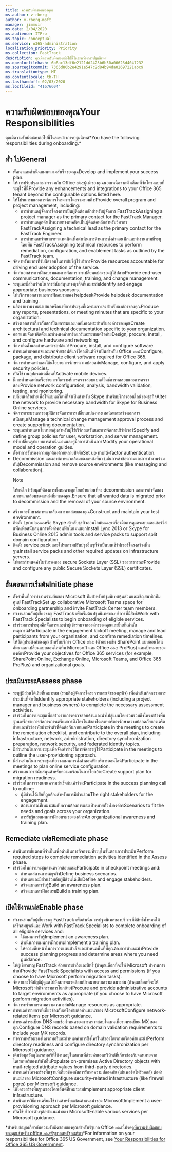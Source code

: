 ```yaml
---
title: ความรับผิดชอบของคุณ
ms.author: v-rberg
author: v-rberg-msft
manager: jimmuir
ms.date: 2/04/2020
ms.audience: ITPro
ms.topic: conceptual
ms.service: o365-administration
localization_priority: Priority
ms.collection: FastTrack
description: คุณมีความรับผิดชอบต่อไปนี้ในระหว่างการปฐมนิเทศ
ms.openlocfilehash: 6b8ac13df6e2121dd2423b6b50a06623d4047232
ms.sourcegitcommit: 7365d80b2e4291e547c2d84b94da02697221abc9
ms.translationtype: MT
ms.contentlocale: th-TH
ms.lasthandoff: 02/03/2020
ms.locfileid: "41676604"
---
```

# <a name="your-responsibilities"></a><span data-ttu-id="efef8-103">ความรับผิดชอบของคุณ</span><span class="sxs-lookup"><span data-stu-id="efef8-103">Your Responsibilities</span></span>

<span data-ttu-id="efef8-104">คุณมีความรับผิดชอบต่อไปนี้ในระหว่างการปฐมนิเทศ\*</span><span class="sxs-lookup"><span data-stu-id="efef8-104">You have the following responsibilities during onboarding.\*</span></span>
  
## <a name="general"></a><span data-ttu-id="efef8-105">ทั่ว ไป</span><span class="sxs-lookup"><span data-stu-id="efef8-105">General</span></span>

- <span data-ttu-id="efef8-106">พัฒนาและดำเนินแผนความสำเร็จของคุณ</span><span class="sxs-lookup"><span data-stu-id="efef8-106">Develop and implement your success plan.</span></span>
- <span data-ttu-id="efef8-107">ให้การปรับปรุงและการรวมกับ Office ๓๖๕ผู้เช่าของคุณนอกเหนือจากตัวเลือกที่จัดโครงแบบที่ระบุไว้ที่นี่</span><span class="sxs-lookup"><span data-stu-id="efef8-107">Provide any enhancements and integrations to your Office 365 tenant beyond the configurable options listed here.</span></span>  
- <span data-ttu-id="efef8-108">ให้โปรแกรมและการจัดการโครงการโดยรวมรวมถึง:</span><span class="sxs-lookup"><span data-stu-id="efef8-108">Provide overall program and project management, including:</span></span> 
  - <span data-ttu-id="efef8-109">การกำหนดผู้จัดการโครงการเป็นผู้ติดต่อหลักสำหรับผู้จัดการ FastTrack</span><span class="sxs-lookup"><span data-stu-id="efef8-109">Assigning a project manager as the primary contact for the FastTrack Manager.</span></span>
  - <span data-ttu-id="efef8-110">การกำหนดลูกค้าเป้าหมายทางเทคนิคเป็นผู้ติดต่อหลักสำหรับวิศวกร FastTrack</span><span class="sxs-lookup"><span data-stu-id="efef8-110">Assigning a technical lead as the primary contact for the FastTrack Engineer.</span></span>
  - <span data-ttu-id="efef8-111">การกำหนดทรัพยากรทางเทคนิคเพื่อดำเนินการด้านการตั้งค่าคอนฟิกและท่างานตามที่ระบุโดยทีม FastTrack</span><span class="sxs-lookup"><span data-stu-id="efef8-111">Assigning technical resources to perform remediation, configuration, and enablement tasks as outlined by the FastTrack team.</span></span> 
- <span data-ttu-id="efef8-112">จัดหาทรัพยากรที่รับผิดชอบในการขับขี่ผู้ใช้บริการ</span><span class="sxs-lookup"><span data-stu-id="efef8-112">Provide resources accountable for driving end user adoption of the service.</span></span> 
- <span data-ttu-id="efef8-113">จัดทำเอกสารการฝึกอบรมและการจัดการการเปลี่ยนแปลงของผู้ใช้ปลาย</span><span class="sxs-lookup"><span data-stu-id="efef8-113">Provide end-user communications, documentation, training, and change management.</span></span>
- <span data-ttu-id="efef8-114">ระบุและมีส่วนร่วมในการสนับสนุนทางธุรกิจที่เหมาะสม</span><span class="sxs-lookup"><span data-stu-id="efef8-114">Identify and engage appropriate business sponsors.</span></span>  
- <span data-ttu-id="efef8-115">ให้บริการเอกสารและการฝึกอบรมของ helpdesk</span><span class="sxs-lookup"><span data-stu-id="efef8-115">Provide helpdesk documentation and training.</span></span>  
- <span data-ttu-id="efef8-116">ผลิตรายงานงานนำเสนอหรือนาทีการประชุมที่เฉพาะเจาะจงสำหรับองค์กรของคุณ</span><span class="sxs-lookup"><span data-stu-id="efef8-116">Produce any reports, presentations, or meeting minutes that are specific to your organization.</span></span> 
- <span data-ttu-id="efef8-117">สร้างเอกสารเกี่ยวกับสถาปัตยกรรมและเทคนิคเฉพาะสำหรับองค์กรของคุณ</span><span class="sxs-lookup"><span data-stu-id="efef8-117">Create architectural and technical documentation specific to your organization.</span></span>   
- <span data-ttu-id="efef8-118">ออกแบบจัดหาติดตั้งและกำหนดค่าฮาร์ดแวร์และระบบเครือข่าย</span><span class="sxs-lookup"><span data-stu-id="efef8-118">Design, procure, install, and configure hardware and networking.</span></span>   
- <span data-ttu-id="efef8-119">จัดหาติดตั้งและกำหนดค่าซอฟต์แวร์</span><span class="sxs-lookup"><span data-stu-id="efef8-119">Procure, install, and configure software.</span></span>  
- <span data-ttu-id="efef8-120">กำหนดค่าแพคเกจและแจกจ่ายซอฟต์แวร์ไคลเอ็นต์ที่จำเป็นสำหรับ Office ๓๖๕</span><span class="sxs-lookup"><span data-stu-id="efef8-120">Configure, package, and distribute client software required for Office 365.</span></span>  
- <span data-ttu-id="efef8-121">จัดการกำหนดค่าและใช้นโยบายการรักษาความปลอดภัย</span><span class="sxs-lookup"><span data-stu-id="efef8-121">Manage, configure, and apply security policies.</span></span>
- <span data-ttu-id="efef8-122">เปิดใช้งานอุปกรณ์เคลื่อนที่</span><span class="sxs-lookup"><span data-stu-id="efef8-122">Activate mobile devices.</span></span>
- <span data-ttu-id="efef8-123">มีการกำหนดค่าเครือข่ายการวิเคราะห์การตรวจสอบแบนด์วิดธ์การทดสอบและการตรวจสอบ</span><span class="sxs-lookup"><span data-stu-id="efef8-123">Provide network configuration, analysis, bandwidth validation, testing, and monitoring.</span></span> 
- <span data-ttu-id="efef8-124">เปลี่ยนเครือข่ายเพื่อให้แบนด์วิดท์ที่จำเป็นสำหรับ Skype สำหรับบริการออนไลน์ของธุรกิจ</span><span class="sxs-lookup"><span data-stu-id="efef8-124">Alter the network to provide necessary bandwidth for Skype for Business Online services.</span></span> 
- <span data-ttu-id="efef8-125">จัดการกระบวนการอนุมัติการจัดการการเปลี่ยนแปลงทางเทคนิคและสร้างเอกสารสนับสนุน</span><span class="sxs-lookup"><span data-stu-id="efef8-125">Manage a technical change management approval process and create supporting documentation.</span></span>  
- <span data-ttu-id="efef8-126">ระบุและกำหนดนโยบายกลุ่มสำหรับผู้ใช้เวิร์กสเตชันและการจัดการเซิร์ฟเวอร์</span><span class="sxs-lookup"><span data-stu-id="efef8-126">Specify and define group policies for user, workstation, and server management.</span></span> 
- <span data-ttu-id="efef8-127">ปรับเปลี่ยนรูปแบบการดำเนินงานและคู่มือการดำเนินการ</span><span class="sxs-lookup"><span data-stu-id="efef8-127">Modify your operational model and operation guides.</span></span> 
- <span data-ttu-id="efef8-128">ตั้งค่าการรับรองความถูกต้องด้วยหลายปัจจัย</span><span class="sxs-lookup"><span data-stu-id="efef8-128">Set up multi-factor authentication.</span></span>  
- <span data-ttu-id="efef8-129">Decommission และเอาสภาพแวดล้อมของแหล่งที่มา (เช่นการส่งข้อความและการทำงานร่วมกัน)</span><span class="sxs-lookup"><span data-stu-id="efef8-129">Decommission and remove source environments (like messaging and collaboration).</span></span> 
    > [!NOTE]
    > <span data-ttu-id="efef8-130">ให้แน่ใจว่าข้อมูลที่ต้องการทั้งหมดจะถูกโยกย้ายก่อนที่จะ decommission และการกำจัดของสภาพแวดล้อมของแหล่งที่มาของคุณ.</span><span class="sxs-lookup"><span data-stu-id="efef8-130">Ensure that all wanted data is migrated prior to decommission and the removal of your source environment.</span></span> 
- <span data-ttu-id="efef8-131">สร้างและรักษาสภาพแวดล้อมการทดสอบของคุณ</span><span class="sxs-lookup"><span data-stu-id="efef8-131">Construct and maintain your test environment.</span></span>  
- <span data-ttu-id="efef8-132">ติดตั้ง Lync ๒๐๑๓หรือ Skype สำหรับธุรกิจออนไลน์๒๐๑๕เครื่องมือการดูแลระบบและเซอร์วิสแพ็คเพื่อสนับสนุนการตั้งค่าคอนฟิกโดเมนแยก</span><span class="sxs-lookup"><span data-stu-id="efef8-132">Install Lync 2013 or Skype for Business Online 2015 admin tools and service packs to support split domain configuration.</span></span>
- <span data-ttu-id="efef8-133">ติดตั้ง service pack และโปรแกรมปรับปรุงอื่นๆที่จำเป็นบนเซิร์ฟเวอร์โครงสร้างพื้นฐาน</span><span class="sxs-lookup"><span data-stu-id="efef8-133">Install service packs and other required updates on infrastructure servers.</span></span> 
- <span data-ttu-id="efef8-134">ให้และกำหนดค่าใบรับรองของ secure Sockets Layer (SSL) ของสาธารณะ</span><span class="sxs-lookup"><span data-stu-id="efef8-134">Provide and configure any public Secure Sockets Layer (SSL) certificates.</span></span> 
    
## <a name="initiate-phase"></a><span data-ttu-id="efef8-135">ขั้นตอนการเริ่มต้น</span><span class="sxs-lookup"><span data-stu-id="efef8-135">Initiate phase</span></span>

- <span data-ttu-id="efef8-136">ตั้งค่าพื้นที่การทำงานร่วมกันของ Microsoft ทีมสำหรับปฐมนิเทศหุ้นส่วนและเชิญสมาชิกทีมศูนย์ FastTrack</span><span class="sxs-lookup"><span data-stu-id="efef8-136">Set up collaborative Microsoft Teams space for onboarding partnership and invite FastTrack Center team members.</span></span>   
- <span data-ttu-id="efef8-137">ทำงานร่วมกับผู้เชี่ยวชาญ FastTrack เพื่อเริ่มต้นปฐมนิเทศของบริการที่มีสิทธิ์</span><span class="sxs-lookup"><span data-stu-id="efef8-137">Work with FastTrack Specialists to begin onboarding of eligible services.</span></span>    
- <span data-ttu-id="efef8-138">เข้าร่วมการประชุมคิกจัดการและนำผู้เข้าร่วมจากองค์กรของคุณและยืนยันลำดับเหตุการณ์</span><span class="sxs-lookup"><span data-stu-id="efef8-138">Participate in the engagement kickoff meeting, manage and lead participants from your organization, and confirm remediation timelines.</span></span>   
- <span data-ttu-id="efef8-139">ให้วัตถุประสงค์ของคุณสำหรับบริการ Office ๓๖๕ (ตัวอย่างเช่น SharePoint แบบออนไลน์อัตราแลกเปลี่ยนแบบออนไลน์ทีม Microsoft และ Office ๓๖๕ ProPlus) และเป้าหมายขององค์กร</span><span class="sxs-lookup"><span data-stu-id="efef8-139">Provide your objectives for Office 365 services (for example, SharePoint Online, Exchange Online, Microsoft Teams, and Office 365 ProPlus) and organizational goals.</span></span>
    
## <a name="assess-phase"></a><span data-ttu-id="efef8-140">ประเมินระยะ</span><span class="sxs-lookup"><span data-stu-id="efef8-140">Assess phase</span></span>

- <span data-ttu-id="efef8-141">ระบุผู้มีส่วนได้เสียที่เหมาะสม (รวมถึงผู้จัดการโครงการและเจ้าของธุรกิจ) เพื่อดำเนินกิจกรรมการประเมินที่จำเป็น</span><span class="sxs-lookup"><span data-stu-id="efef8-141">Identify appropriate stakeholders (including a project manager and business owners) to complete the necessary assessment activities.</span></span>    
- <span data-ttu-id="efef8-142">เข้าร่วมในการประชุมเพื่อสร้างรายการตรวจสอบด้านและนำไปสู่แผนโดยรวมรวมถึงโครงสร้างพื้นฐานเครือข่ายการจัดการการเตรียมการซิงโครไนส์ของไดเรกทอรีการรักษาความปลอดภัยของเครือข่ายและหัวข้อรหัสประจำตัวที่ติดต่อกับภายนอก</span><span class="sxs-lookup"><span data-stu-id="efef8-142">Participate in the meetings to create the remediation checklist, and contribute to the overall plan, including infrastructure, network, administration, directory synchronization preparation, network security, and federated identity topics.</span></span>   
- <span data-ttu-id="efef8-143">มีส่วนร่วมในการประชุมเพื่อจัดเค้าร่างวิธีการจัดสรรผู้ใช้</span><span class="sxs-lookup"><span data-stu-id="efef8-143">Participate in the meetings to outline the user-provisioning approach.</span></span>  
- <span data-ttu-id="efef8-144">มีส่วนร่วมในการประชุมเพื่อวางแผนการตั้งค่าคอนฟิกบริการออนไลน์</span><span class="sxs-lookup"><span data-stu-id="efef8-144">Participate in the meetings to plan online service configuration.</span></span>    
- <span data-ttu-id="efef8-145">สร้างแผนการสนับสนุนสำหรับความพร้อมในการโยกย้าย</span><span class="sxs-lookup"><span data-stu-id="efef8-145">Create support plan for migration readiness.</span></span> 
- <span data-ttu-id="efef8-146">เข้าร่วมในการวางแผนความสำเร็จกับเค้าร่าง:</span><span class="sxs-lookup"><span data-stu-id="efef8-146">Participate in the success planning call to outline:</span></span>   
  - <span data-ttu-id="efef8-147">ผู้มีส่วนได้เสียที่ถูกต้องสำหรับการมีส่วนร่วม</span><span class="sxs-lookup"><span data-stu-id="efef8-147">The right stakeholders for the engagement.</span></span>  
  - <span data-ttu-id="efef8-148">สถานการณ์ที่เหมาะสมกับความต้องการและเป้าหมายทั่วทั้งองค์กร</span><span class="sxs-lookup"><span data-stu-id="efef8-148">Scenarios to fit the needs and goals across your organization.</span></span>
  - <span data-ttu-id="efef8-149">การรับรู้และแผนการฝึกอบรมขององค์กร</span><span class="sxs-lookup"><span data-stu-id="efef8-149">An organizational awareness and training plan.</span></span>
    
## <a name="remediate-phase"></a><span data-ttu-id="efef8-150">Remediate เฟส</span><span class="sxs-lookup"><span data-stu-id="efef8-150">Remediate phase</span></span>

- <span data-ttu-id="efef8-151">ดำเนินการขั้นตอนที่จำเป็นเพื่อดำเนินการกิจกรรมที่ระบุในขั้นตอนการประเมิน</span><span class="sxs-lookup"><span data-stu-id="efef8-151">Perform required steps to complete remediation activities identified in the Assess phase.</span></span> 
- <span data-ttu-id="efef8-152">เข้าร่วมในการประชุมด่านตรวจสอบและ:</span><span class="sxs-lookup"><span data-stu-id="efef8-152">Participate in checkpoint meetings and:</span></span> 
  - <span data-ttu-id="efef8-153">กำหนดสถานการณ์ธุรกิจ</span><span class="sxs-lookup"><span data-stu-id="efef8-153">Define business scenarios.</span></span>   
  - <span data-ttu-id="efef8-154">กำหนดและมีส่วนร่วมกับผู้มีส่วนได้เสีย</span><span class="sxs-lookup"><span data-stu-id="efef8-154">Define and engage stakeholders.</span></span>
  - <span data-ttu-id="efef8-155">สร้างแผนการรับรู้</span><span class="sxs-lookup"><span data-stu-id="efef8-155">Build an awareness plan.</span></span> 
  - <span data-ttu-id="efef8-156">สร้างแผนการฝึกอบรม</span><span class="sxs-lookup"><span data-stu-id="efef8-156">Build a training plan.</span></span>
    
## <a name="enable-phase"></a><span data-ttu-id="efef8-157">เปิดใช้งานเฟส</span><span class="sxs-lookup"><span data-stu-id="efef8-157">Enable phase</span></span>

- <span data-ttu-id="efef8-158">ทำงานร่วมกับผู้เชี่ยวชาญ FastTrack เพื่อดำเนินการปฐมนิเทศของบริการที่มีสิทธิ์ทั้งหมดให้เสร็จสมบูรณ์และ:</span><span class="sxs-lookup"><span data-stu-id="efef8-158">Work with FastTrack Specialists to complete onboarding of all eligible services and:</span></span>  
  - <span data-ttu-id="efef8-159">ใช้แผนการรับรู้</span><span class="sxs-lookup"><span data-stu-id="efef8-159">Implement an awareness plan.</span></span>  
  - <span data-ttu-id="efef8-160">ดำเนินการแผนการฝึกอบรม</span><span class="sxs-lookup"><span data-stu-id="efef8-160">Implement a training plan.</span></span> 
  - <span data-ttu-id="efef8-161">ให้ความคืบหน้าในการวางแผนสำเร็จและกำหนดพื้นที่ที่คุณต้องการคำแนะนำ</span><span class="sxs-lookup"><span data-stu-id="efef8-161">Provide success planning progress and determine areas where you need guidance.</span></span>
- <span data-ttu-id="efef8-162">ให้ผู้เชี่ยวชาญ FastTrack ด้วยการเข้าถึงและสิทธิ์ (ถ้าคุณเลือกที่จะให้ Microsoft ทำงานการย้าย)</span><span class="sxs-lookup"><span data-stu-id="efef8-162">Provide FastTrack Specialists with access and permissions (if you choose to have Microsoft perform migration tasks).</span></span>  
- <span data-ttu-id="efef8-163">จัดหาและให้บัญชีผู้ดูแลไปยังสภาพแวดล้อมเป้าหมายตามความเหมาะสม (ถ้าคุณเลือกที่จะให้ Microsoft ทำกิจกรรมการโยกย้าย)</span><span class="sxs-lookup"><span data-stu-id="efef8-163">Procure and provide administrative accounts to target environments as appropriate (if you choose to have Microsoft perform migration activities).</span></span>   
- <span data-ttu-id="efef8-164">จัดการทรัพยากรตามความเหมาะสม</span><span class="sxs-lookup"><span data-stu-id="efef8-164">Manage resources as appropriate.</span></span>   
- <span data-ttu-id="efef8-165">กำหนดค่ารายการที่เกี่ยวข้องกับเครือข่ายต่อคำแนะนำของ Microsoft</span><span class="sxs-lookup"><span data-stu-id="efef8-165">Configure network-related items per Microsoft guidance.</span></span>  
- <span data-ttu-id="efef8-166">กำหนดค่าระเบียน DNS ตามข้อกำหนดของการตรวจสอบโดเมนเพื่อรวมระเบียน MX ของคุณ</span><span class="sxs-lookup"><span data-stu-id="efef8-166">Configure DNS records based on domain validation requirements to include your MX records.</span></span>   
- <span data-ttu-id="efef8-167">ทำความพร้อมของไดเรกทอรีและกำหนดค่าการซิงโครไนส์ของไดเรกทอรีต่อคำแนะนำ</span><span class="sxs-lookup"><span data-stu-id="efef8-167">Perform directory readiness and configure directory synchronization per Microsoft guidance.</span></span>
- <span data-ttu-id="efef8-168">เติมข้อมูลวัตถุไดเรกทอรีที่ใช้งานอยู่ในสถานที่ด้วยค่าแอตทริบิวต์ที่เกี่ยวข้องกับจดหมายจากไดเรกทอรีของบริษัทอื่น</span><span class="sxs-lookup"><span data-stu-id="efef8-168">Populate on-premises Active Directory objects with mail-related attribute values from third-party directories.</span></span>   
- <span data-ttu-id="efef8-169">กำหนดค่าโครงสร้างพื้นฐานที่เกี่ยวข้องกับการรักษาความปลอดภัย (เช่นพอร์ตไฟร์วอลล์) ต่อคำแนะนำของ Microsoft</span><span class="sxs-lookup"><span data-stu-id="efef8-169">Configure security-related infrastructure (like firewall ports) per Microsoft guidance.</span></span>
- <span data-ttu-id="efef8-170">ใช้โครงสร้างพื้นฐานของไคลเอ็นต์ที่เหมาะสม</span><span class="sxs-lookup"><span data-stu-id="efef8-170">Implement appropriate client infrastructure.</span></span>  
- <span data-ttu-id="efef8-171">ดำเนินการวิธีการเตรียมใช้งานสำหรับแต่ละคำแนะนำของ Microsoft</span><span class="sxs-lookup"><span data-stu-id="efef8-171">Implement a user-provisioning approach per Microsoft guidance.</span></span>  
- <span data-ttu-id="efef8-172">เปิดใช้บริการต่างๆต่อคำแนะนำของ Microsoft</span><span class="sxs-lookup"><span data-stu-id="efef8-172">Enable various services per Microsoft guidance.</span></span>  
    
<span data-ttu-id="efef8-173">\*สำหรับข้อมูลเกี่ยวกับความรับผิดชอบของคุณสำหรับรัฐบาล Office ๓๖๕โปรดดู[ที่ความรับผิดชอบของคุณสำหรับ office ๓๖๕รัฐบาลสหรัฐอเมริกา](US-Gov-appendix-your-responsibilities.md)</span><span class="sxs-lookup"><span data-stu-id="efef8-173">\*For information on your responsibilities for Office 365 US Government, see [Your Responsibilities for Office 365 US Government](US-Gov-appendix-your-responsibilities.md).</span></span>
  

